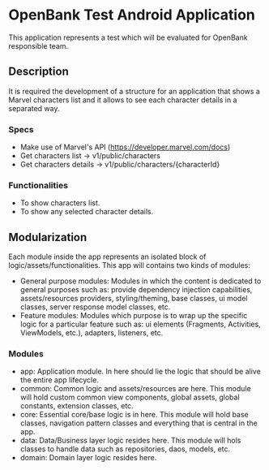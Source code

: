 # OpenBank Test Android Application

This application represents a test which will be evaluated for OpenBank responsible team.

## Description
It is required the development of a structure for an application that shows a Marvel characters list
and it allows to see each character details in a separated way.

### Specs
* Make use of Marvel's API (https://developer.marvel.com/docs)
* Get characters list -> v1/public/characters
* Get characters details -> v1/public/characters/{characterId}

### Functionalities
* To show characters list.
* To show any selected character details.

## Modularization
Each module inside the app represents an isolated block of logic/assets/functionalities.
This app will contains two kinds of modules:
* General purpose modules: Modules in which the content is dedicated to general purposes such as:
provide dependency injection capabilities, assets/resources providers, styling/theming, base classes,
ui model classes, server response model classes, etc.
* Feature modules: Modules which purpose is to wrap up the specific logic for a particular feature
such as: ui elements (Fragments, Activities, ViewModels, etc.), adapters, listeners, etc.

### Modules
* app: Application module. In here should lie the logic that should be alive the entire app lifecycle.
* common: Common logic and assets/resources are here. This module will hold custom common view 
  components, global assets, global constants, extension classes, etc.
* core: Essential core/base logic is in here. This module will hold base classes, navigation pattern
  classes and everything that is central in the app.
* data: Data/Business layer logic resides here. This module will hols classes to handle data such as
  repositories, daos, models, etc.
* domain: Domain layer logic resides here.
